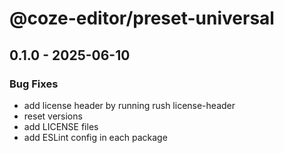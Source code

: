 # @coze-editor/preset-universal

## 0.1.0 - 2025-06-10

### Bug Fixes

- add license header by running rush license-header
- reset versions
- add LICENSE files
- add ESLint config in each package

